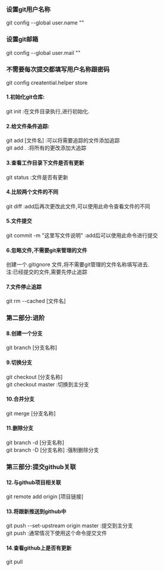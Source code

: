 ### 设置git用户名称  
git config --global user.name ""  
### 设置git邮箱  
git config --global user.mail ""  

### 不需要每次提交都填写用户名称跟密码  
git config creatential.helper store  

#### 1.初始化git仓库:  
   git init            :在文件目录执行,进行初始化.  
#### 2.给文件条件追踪:  
   git add [文件名]    :可以将需要追踪的文件添加追踪  
   git add .           :将所有的更改添加大追踪  
#### 3.查看工作目录下文件是否有更新  
   git status          :文件是否有更新  
#### 4.比较两个文件的不同  
   git diff            :add后再次更改此文件,可以使用此命令查看文件的不同  
#### 5.文件提交  
   git commit -m "这里写文件说明" :add后可以使用此命令进行提交  
#### 6.忽略文件,不需要git来管理的文件  
  创建一个.gitignore 文件,将不需要git管理的文件名称填写进去.  
  注:已经提交的文件,需要先停止追踪  
#### 7.文件停止追踪  
   git rm --cached [文件名]  

### 第二部分:进阶  
#### 8.创建一个分支  
   git branch [分支名称]  
#### 9.切换分支  
   git checkout [分支名称]  
   git checkout master     :切换到主分支  
#### 10.合并分支  
   git merge [分支名称]  
#### 11.删除分支  
   git branch -d [分支名称]  
   git branch -D [分支名称]          :强制删除分支  


### 第三部分:提交github关联  
#### 12.与github项目相关联  
  git remote add origin [项目链接]  
#### 13.将跟新推送到github中  
  git push --set-upstream origin master :提交到主分支  
  git push              :通常情况下使用这个命令提交文件  
#### 14.查看github上是否有更新  
  git pull  
